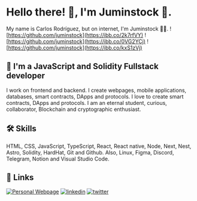 # Hello there! 👋, I'm Juminstock 🦅.
My name is Carlos Rodríguez, but on internet, I'm Juminstock 🧑‍💻.
![https://github.com/juminstock](https://ibb.co/2k7rfVY)
![https://github.com/juminstock](https://ibb.co/0VG2YCj)
![https://github.com/juminstock](https://ibb.co/kxS1zVj)
## 🚀 I'm a JavaScript and Solidity Fullstack developer
I work on frontend and backend. I create webpages, mobile applications, databases, smart contracts, DApps and protocols. I love to create smart contracts, DApps and protocols. I am an eternal student, curious, collaborator, Blockchain and cryptographic enthusiast.
## 🛠 Skills
HTML, CSS, JavaScript, TypeScript, React, React native, Node, Next, Nest, Astro, Solidity, HardHat, Git and Github. Also, Linux, Figma, Discord, Telegram, Notion and Visual Studio Code.
## 🔗 Links
[![Personal Webpage](https://img.shields.io/badge/my_portfolio-000?style=for-the-badge&logo=ko-fi&logoColor=white)](https://www.juminstock.com)
[![linkedin](https://img.shields.io/badge/linkedin-0A66C2?style=for-the-badge&logo=linkedin&logoColor=white)](https://www.linkedin.com/in/juminstock)
[![twitter](https://img.shields.io/badge/twitter-1DA1F2?style=for-the-badge&logo=twitter&logoColor=white)](https://twitter.com/juminstock)
